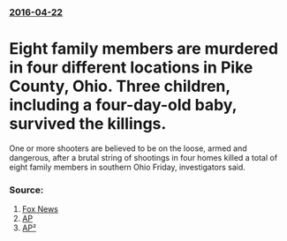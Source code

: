 ### [2016-04-22](/news/2016/04/22/index.md)

# Eight family members are murdered in four different locations in Pike County, Ohio. Three children, including a four-day-old baby, survived the killings. 

One or more shooters are believed to be on the loose, armed and dangerous, after a brutal string of shootings in four homes killed a total of eight family members in southern Ohio Friday, investigators said.


### Source:

1. [Fox News](http://www.foxnews.com/us/2016/04/22/shooting-reportedly-kills-7-at-ohio-home.html)
2. [AP](http://hosted2.ap.org/APDEFAULT/3d281c11a96b4ad082fe88aa0db04305/Article_2016-04-22-US--Ohio%20Shootings/id-de31e5d00f7e493e9cc1d09294a14300)
3. [AP²](http://bigstory.ap.org/article/c3f22bbf68d5427c97a40e6e212e7d61/shootings-multiple-fatalities-reported-southern-ohio)
